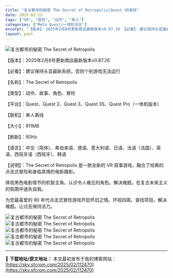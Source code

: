 ```yaml
---
title: "复古都市的秘密 The Secret of Retropolis|Quest VR游戏"
date: 2025-02-11
tags: ["VR", "冒险", "动作", "单人"]
categories: ["Meta Quest/一体机专区"]
excerpt: "【版本】：2025年2月8号更新商店最新版本v0.87.26 【必看】：建议保持头显最新系统，否则个别游戏无法运行 【名称】：The Secret of Retropolis 【类型】：动作、故事、角色、冒险 【平台】：Quest、Quest 2、Quest 3、Quest 3S、Quest Pro&hellip;"
layout: post
---
```


<img title="retropolis_vertical_key_art.webp" src="https://sky.sfcrom.com/wp-content/uploads/2025/02/20250211_67ab1a82f31a9.webp" alt="复古都市的秘密 The Secret of Retropolis" />

【版本】：2025年2月8号更新商店最新版本v0.87.26

【必看】：建议保持头显最新系统，否则个别游戏无法运行

【名称】：The Secret of Retropolis

【类型】：动作、故事、角色、冒险

【平台】：Quest、Quest 2、Quest 3、Quest 3S、Quest Pro（一体机版本）

【联机】：单人离线

【大小】：911MB

【刷新】：90Hz

【语言】：中文（简体）、希伯来语、德语、意大利语、日语、法语（法国）、英语、西班牙语（西班牙）、韩语

【说明】：The Secret of Retropolis 是一款全新的 VR 叙事游戏，融合了经典的点击式冒险和身临其境的电影摄影。

体现黑色电影情节的机智主角。认识令人难忘的角色。解决难题。在复古未来主义的氛围中迷失自我。

为您最喜爱的 90 年代点击式冒险游戏开启怀旧之情。环视四周。查找项目。解决难题。让过去保持活力。

<img title="QQ截图20230423184737-800x461.webp" src="https://sky.sfcrom.com/wp-content/uploads/2025/02/20250211_67ab1a8493a8e.webp" alt="复古都市的秘密 The Secret of Retropolis" />
<img title="QQ截图20230423184742-800x450.webp" src="https://sky.sfcrom.com/wp-content/uploads/2025/02/20250211_67ab1a8633653.webp" alt="复古都市的秘密 The Secret of Retropolis" />
<img title="QQ截图20230423184747-800x446.webp" src="https://sky.sfcrom.com/wp-content/uploads/2025/02/20250211_67ab1a8828685.webp" alt="复古都市的秘密 The Secret of Retropolis" />
<img title="QQ截图20230423184752-800x457.webp" src="https://sky.sfcrom.com/wp-content/uploads/2025/02/20250211_67ab1a8a5ccd5.webp" alt="复古都市的秘密 The Secret of Retropolis" />
<img title="QQ截图20230423184801-800x441.webp" src="https://sky.sfcrom.com/wp-content/uploads/2025/02/20250211_67ab1a8be893f.webp" alt="复古都市的秘密 The Secret of Retropolis" />

---
📖 **下载地址/原文地址：** 本文最初发布于我的博客网站：[https://sky.sfcrom.com/2025/02/112470](https://sky.sfcrom.com/2025/02/112470)
